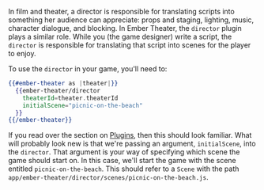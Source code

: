 In film and theater, a director is responsible for translating scripts into something her audience can appreciate: props and staging, lighting, music, character dialogue, and blocking. In Ember Theater, the `director` plugin plays a similar role. While you (the game designer) write a script, the `director` is responsible for translating that script into scenes for the player to enjoy.

To use the `director` in your game, you'll need to:

```hbs
{{#ember-theater as |theater|}}
  {{ember-theater/director
    theaterId=theater.theaterId
    initialScene="picnic-on-the-beach"
  }}
{{/ember-theater}}
```

If you read over the section on [Plugins](/learn/plugins), then this should look familiar. What will probably look new is that we're passing an argument, `initialScene`, into the `director`. That argument is your way of specifying which scene the game should start on. In this case, we'll start the game with the scene entitled `picnic-on-the-beach`. This should refer to a `Scene` with the path `app/ember-theater/director/scenes/picnic-on-the-beach.js`.
